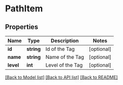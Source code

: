 # PathItem

## Properties
Name | Type | Description | Notes
------------ | ------------- | ------------- | -------------
**id** | **string** | Id of the Tag | [optional] 
**name** | **string** | Name of the Tag | [optional] 
**level** | **int** | Level of the Tag | [optional] 


[[Back to Model list]](../README.md#documentation-for-models) [[Back to API list]](../README.md#documentation-for-api-endpoints) [[Back to README]](../README.md)


